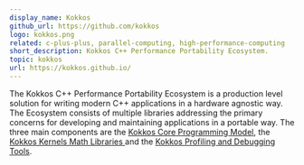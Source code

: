 ```yaml
---
display_name: Kokkos
github_url: https://github.com/kokkos
logo: kokkos.png
related: c-plus-plus, parallel-computing, high-performance-computing
short_description: Kokkos C++ Performance Portability Ecosystem.
topic: kokkos
url: https://kokkos.github.io/
---
```

The Kokkos C++ Performance Portability Ecosystem is a production level solution for writing modern C++ applications in a hardware agnostic way. The Ecosystem consists of multiple libraries addressing the primary concerns for developing and maintaining applications in a portable way. The three main components are the [Kokkos Core Programming Model](https://github.com/kokkos/kokkos), the [Kokkos Kernels Math Libraries ](https://github.com/kokkos/kokkos-kernels) and the [Kokkos Profiling and Debugging Tools](https://github.com/kokkos/kokkos-tools).
